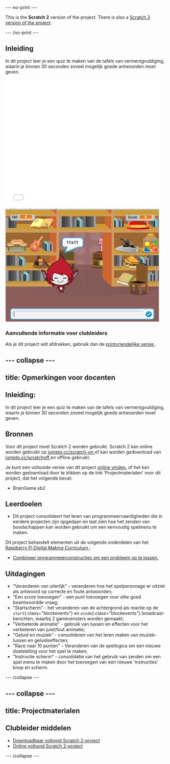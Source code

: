--- no-print ---

This is the **Scratch 2** version of the project. There is also a [Scratch 3 version of the project](https://projects.raspberrypi.org/nl-NL/projects/brain-game).

--- /no-print ---

## Inleiding

In dit project leer je een quiz te maken van de tafels van vermenigvuldiging, waarin je binnen 30 seconden zoveel mogelijk goede antwoorden moet geven.

<div class="scratch-preview">
  <iframe allowtransparency="true" width="485" height="402" src="//scratch.mit.edu/projects/embed/217003760/?autostart=false" frameborder="0"></iframe>
  <img src="images/brain-final.png">
</div>

### Aanvullende informatie voor clubleiders

Als je dit project wilt afdrukken, gebruik dan de [ printvriendelijke versie ](https://projects.raspberrypi.org/en/projects/brain-game-scratch2/print).

--- collapse ---
---
title: Opmerkingen voor docenten
---
## Inleiding:

In dit project leer je een quiz te maken van de tafels van vermenigvuldiging, waarin je binnen 30 seconden zoveel mogelijk goede antwoorden moet geven.

## Bronnen

Voor dit project moet Scratch 2 worden gebruikt. Scratch 2 kan online worden gebruikt op [ jumpto.cc/scratch-on ](http://jumpto.cc/scratch-on) of kan worden gedownload van [ jumpto.cc/scratchoff ](http://jumpto.cc/scratch-off) en offline gebruikt.

Je kunt een voltooide versie van dit project [online vinden](https://scratch.mit.edu/projects/217003760/), of het kan worden gedownload door te klikken op de link 'Projectmaterialen' voor dit project, dat het volgende bevat:

* BrainGame.sb2

## Leerdoelen

* Dit project consolideert het leren van programmeervaardigheden die in eerdere projecten zijn opgedaan en laat zien hoe het zenden van boodschappen kan worden gebruikt om een eenvoudig spelmenu te maken.

Dit project behandelt elementen uit de volgende onderdelen van het [ Raspberry Pi Digital Making Curriculum ](http://rpf.io/curriculum):

* [Combineer programmeerconstructies om een ​​probleem op te lossen.](https://www.raspberrypi.org/curriculum/programming/builder)

## Uitdagingen

* "Veranderen van uiterlijk" - veranderen hoe het spelpersonage er uitziet als antwoord op correcte en foute antwoorden;
* "Een score toevoegen" - een punt toevoegen voor elke goed beantwoordde vraag;
* "Startscherm" - het veranderen van de achtergrond als reactie op de `start`{:class="blockevents"} en `einde`{:class="blockevents"} broadcast-berichten, waarbij 2 gamevensters worden gemaakt;
* "Verbeterde animatie" - gebruik van lussen en effecten voor het verbeteren van juist/fout animatie;
* "Geluid en muziek" - consolideren van het leren maken van muziek-lussen en geluidseffecten;
* "Race naar 10 punten" - Veranderen van de spellogica om een nieuwe doelstelling voor het spel te maken;
* "Instructie scherm" - consolidatie van het gebruik van zenden om een spel menu te maken door het toevoegen van een nieuwe 'instructies' knop en scherm.

--- /collapse ---

--- collapse ---
---
title: Projectmaterialen
---
## Clubleider middelen

* [Downloadbaar voltooid Scratch 2-project](resources/BrainGame.sb2)
* [Online voltooid Scratch 2-project](https://scratch.mit.edu/projects/217003760/)

--- /collapse ---
